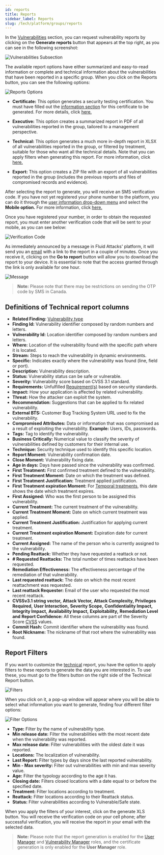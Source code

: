 ```yaml
---
id: reports
title: Reports
sidebar_label: Reports
slug: /tech/platform/groups/reports
---
```


In the
[Vulnerabilities](/tech/platform/groups/vulnerabilities)
section,
you can request vulnerability
reports by clicking on the
**Generate reports** button that
appears at the top right,
as you can see in the
following screenshot:

![Vulnerabilities Subsection](https://res.cloudinary.com/fluid-attacks/image/upload/v1675168013/docs/web/groups/reports/generate_report.png)

The available report options
have either summarized and
easy-to-read information or
complete and technical
information about the
vulnerabilities that have
been reported in a specific group.
When you click on
the Reports button,
you can see the following
options:

![Reports Options](https://res.cloudinary.com/fluid-attacks/image/upload/v1662054348/docs/web/groups/reports/report_options.png)

- **Certificate:**
  This option generates
  a security testing
  certification.
  You must have filled out the
  [information section](/tech/platform/groups/scope/other-sections/information)
  for this certificate to be generated.
  For more details,
  click
  [here.](/tech/platform/groups/scope/other-sections/information)

- **Executive:**
  This option creates a
  summarized report in PDF
  of all vulnerabilities
  reported in the group,
  tailored to a management
  perspective.

- **Technical:**
  This option generates a
  much more in-depth report
  in XLSX of all vulnerabilities
  reported in the group,
  or filtered by treatment,
  suitable for those who want
  all the technical details.
  Note that you can apply filters
  when generating this report.
  For more information, click
  [here.](/tech/platform/groups/reports#report-filters)

- **Export:**
  This option creates a ZIP
  file with an export of all
  vulnerabilities reported
  in the group (includes the
  previous reports and files
  of compromised records
  and evidence).

After selecting the report to generate,
you will receive an SMS verification code.
If you have not yet registered your phone
number to the platform,
you can do it through the
[user information drop-down menu](/tech/platform/user)
and select the **Mobile option.**
For more information,
click [here.](/tech/platform/user)

Once you have
registered your number,
in order to obtain
the requested report,
you must enter another
verification code that
will be sent to your mobile,
as you can see below:

![Verification Code](https://res.cloudinary.com/fluid-attacks/image/upload/v1662054348/docs/web/groups/reports/report_verification.png)

As immediately announced
by a message in Fluid Attacks' platform,
it will send you an
[email](/tech/platform/notifications/#technical-report)
with a link to the report
in a couple of minutes.
Once you receive it,
clicking on the
**Go to report** button
will allow you to download
the report to your device.
It is essential to note
that the access granted
through the link is only
available for one hour.

![Message](https://res.cloudinary.com/fluid-attacks/image/upload/v1675188301/docs/web/groups/reports/technical_report.png)

> **Note:** Please note that there may be restrictions on sending
> the OTP code by SMS in Canada.

## Definitions of Technical report columns

- **Related Finding:**
   [Vulnerability type](/criteria/vulnerabilities/)
- **Finding Id:**
  Vulnerability identifier composed
  by random numbers and letters.
- **Vulnerability Id:**
  Location identifier composed by
  random numbers and letters.
- **Where:**
  Location of the vulnerability
  found with the specific path
  where it is located.
- **Stream:**
  Steps to reach the vulnerability
  in dynamic environments.
- **Specific:**
  Indicates exactly where the
  vulnerability was found
  (line, field or port).
- **Description:**
  Vulnerability description.
- **Status:**
  Vulnerability status can be
  safe or vulnerable.
- **Severity:**
  Vulnerability score based on CVSS
  3.1 standard.
- **Requirements:**
  Unfulfilled [Requirement(s)](/criteria/requirements/)
  based on security standards.
- **Impact:**
  How your application is affected by
  related vulnerability.
- **Threat:**
  How the attacker can exploit the system.
- **Recommendation:**
  Suggestions that can be applied
  to fix related vulnerability.
- **External BTS:**
  Customer Bug Tracking System URL
  used to fix the vulnerability.
- **Compromised Attributes:**
  Data or information that was
  compromised as a result of
  exploiting the vulnerability.
  **Example:** Users, IDs, passwords.
- **Tags:**
  Tag to identify the vulnerability.
- **Business Critically:**
  Numerical value to classify the
  severity of vulnerabilities
  defined by customers for
  their internal use.
- **Technique:**
  Security technique used to identify this specific location.
- **Report Moment:**
  Vulnerability confirmation date.
- **Close Moment:**
  Vulnerability fixing date.
- **Age in days:**
  Days have passed since the
  vulnerability was confirmed.
- **First Treatment:**
  First confirmed treatment defined
  to the vulnerability.
- **First Treatment Moment:**
  Date on which the treatment was defined.
- **First Treatment Justification:**
  Treatment applied justification.
- **First Treatment expiration Moment:**
  For [Temporal treatments](/tech/platform/vulnerabilities/management/treatments),
  this date shows the date which
  treatment expires.
- **First Assigned:**
  Who was the first person to be
  assigned this vulnerability.
- **Current Treatment:**
  The current treatment of the vulnerability.
- **Current Treatment Moment:**
  Date on which current treatment was applied.
- **Current Treatment Justification:**
  Justification for applying current treatment.
- **Current Treatment expiration Moment:**
  Expiration date for  current treatment.
- **Current Assigned:**
  The name of the person who is
  currently assigned to the vulnerability.
- **Pending Reattack:**
  Whether they have requested a reattack or not.
- **# Requested Reattacks:**
  The total number of times reattacks
  have been requested.
- **Remediation Effectiveness:**
  The effectiveness percentage of the
  remediation of that vulnerability.
- **Last requested reattack:**
  The date on which the most recent
  reattachment was requested.
- **Last reattack Requester:**
  Email of the user who requested
  the most recent reattack.
- **CVSSv3.1 string vector,**
   **Attack Vector,**
   **Attack Complexity,**
   **Privileges Required,**
   **User Interaction,**
   **Severity Scope,**
   **Confidentiality Impact,**
   **Integrity Impact,**
   **Availability Impact,**
   **Exploitability,**
   **Remediation Level and**
   **Report Confidence:**
  All these columns are part
  of the Severity Score
  [CVSS](https://www.first.org/cvss/v3.1/specification-document)
  values.
- **Commit Hash:**
  Commit identifier where the
  vulnerability was found.
- **Root Nickname:**
  The nickname of that root
  where the vulnerability was found.

## Report Filters

If you want to customize
the [technical](/tech/platform/groups/reports#definitions-of-technical-report-columns)
report,
you have the option to
apply filters to these
reports to generate the
data you are interested in.
To use these,
you must go to the filters
button on the right side of
the Technical Report button.

![Filters](https://res.cloudinary.com/fluid-attacks/image/upload/v1657731874/docs/web/groups/reports/reports_filters.png)

When you click on it,
a pop-up window will appear
where you will be able to
select what information
you want to generate,
finding four different
filter options:

![Filter Options](https://res.cloudinary.com/fluid-attacks/image/upload/v1667385312/docs/web/groups/reports/filters_report.png)

- **Type:**
  Filter by the name of vulnerability
  type.
- **Min release date:**
  Filter the vulnerabilities with the
  most recent date when the
  vulnerability was reported.
- **Max release date:**
  Filter vulnerabilities with
  the oldest date it was reported.
- **Locations:**
  The localization of vulnerability.
- **Last Report:**
  Filter types by days since the
  last reported vulnerability.
- **Min - Max severity:**
  Filter out vulnerabilities with
  min and max severity value.
- **Age:**
  Filter the typology according
  to the age it has.
- **Closing date:**
  Filters closed locations
  with a date equal to or
  before the specified date.
- **Treatment:**
  Filter locations according
  to treatment.
- **Reattack:**
  Filter locations according
  to their Reattack status.
- **Status:**
  Filter vulnerabilities
  according to Vulnerable/Safe state.

When you apply the
filters of your interest,
click on the generate XLS button.
You will receive the verification
code on your cell phone;
after successful verification,
you will receive the report in
your email with the selected data.

> **Note:** Please note that the report generation is enabled
> for the
> [User Manager](/tech/platform/groups/roles#user-manager-role)
> and [Vulnerability Manager](/tech/platform/groups/roles#vulnerability-manager-role)
> roles,
> and the certificate generation is only enabled for the
> **User Manager** role.
